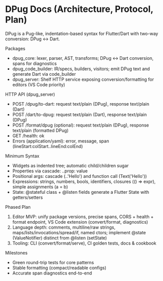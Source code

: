 # DPug Docs (Architecture, Protocol, Plan)

DPug is a Pug-like, indentation-based syntax for Flutter/Dart with two-way conversion: DPug <-> Dart.

Packages

- dpug_core: lexer, parser, AST, transforms; DPug <-> Dart conversion, spans for diagnostics
- dpug_code_builder: IR/specs, builders, visitors; emit DPug text and generate Dart via code_builder
- dpug_server: Shelf HTTP service exposing conversion/formatting for editors (VS Code priority)

HTTP API (dpug_server)

- POST /dpug/to-dart: request text/plain (DPug), response text/plain (Dart)
- POST /dart/to-dpug: request text/plain (Dart), response text/plain (DPug)
- POST /format/dpug (optional): request text/plain (DPug), response text/plain (formatted DPug)
- GET /health: ok
- Errors (application/yaml): error, message, span (lineStart:colStart..lineEnd:colEnd)

Minimum Syntax

- Widgets as indented tree; automatic child/children sugar
- Properties via cascade: ..prop: value
- Positional args: cascade (..'Hello') and function call (Text('Hello'))
- Expressions: strings, numbers, bools, identifiers, closures (() => expr), simple assignments (a = b)
- State: @stateful class + @listen fields generate a Flutter State with getters/setters

Phased Plan

1. Editor MVP: unify package versions, precise spans, CORS + health + format endpoint, VS Code extension (convert/format, diagnostics)
2. Language depth: comments, multiline/raw strings, maps/lists/invocations/spread/if, named ctors; implement @state (ValueNotifier) distinct from @listen (setState)
3. Tooling: CLI (convert/format/serve), CI golden tests, docs & cookbook

Milestones

- Green round-trip tests for core patterns
- Stable formatting (compact/readable configs)
- Accurate span diagnostics end-to-end
